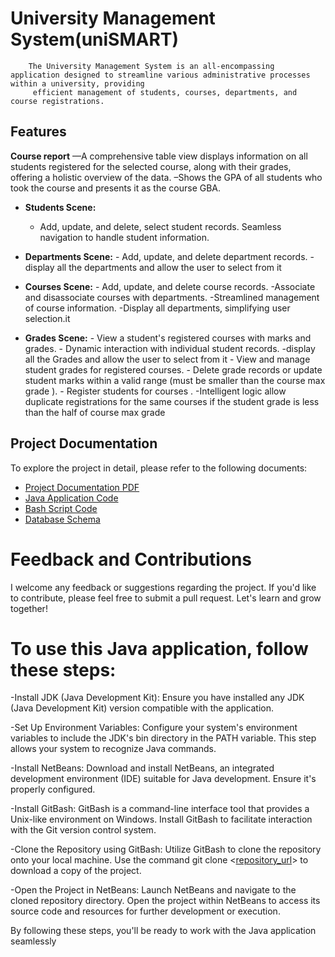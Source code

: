 # University Management System(uniSMART)

        The University Management System is an all-encompassing application designed to streamline various administrative processes within a university, providing 
         efficient management of students, courses, departments, and course registrations.

## Features

**Course report**
        —A comprehensive table view displays information on all students registered for the selected course, along with their grades, offering a holistic overview 
          of the data.
        –Shows the GPA of all students who took the course and presents it as the course GBA.

    
- **Students Scene:**
  - Add, update, and delete, select student records.
Seamless navigation to handle student information.

 - **Departments Scene:**
          - Add, update, and delete department records.
        -display all the departments and allow the user to select from it 
         

- **Courses Scene:**
          - Add, update, and delete course records.
        -Associate and disassociate courses with departments.
        -Streamlined management of course information.
        -Display all departments, simplifying user selection.it 


- **Grades Scene:**
       - View a student's registered courses with marks and grades.
       - Dynamic interaction with individual student records.
        -display all the Grades and allow the user to select from it
          - View and manage student grades for registered courses.
          - Delete grade records or update student marks within a valid range (must be smaller than the course max grade ).
          - Register students for courses .
         -Intelligent logic allow duplicate registrations for the same  courses if the student grade is less than the half of course max grade 

## Project Documentation
To explore the project in detail, please refer to the following documents:

- [Project Documentation PDF](https://github.com/malakSherif86/UniSmart/blob/main/Project%20Report.pdf)
- [Java Application Code](https://github.com/malakSherif86/UniSmart/tree/main/javaAPP/src/caseneww)
- [Bash Script Code](https://github.com/malakSherif86/UniSmart/tree/main/bash)
- [Database Schema](https://github.com/malakSherif86/UniSmart/blob/main/schemaScripts)

# Feedback and Contributions
I welcome any feedback or suggestions regarding the project. If you'd like to contribute, please feel free to submit a pull request. Let's learn and grow together!


# To use this Java application, follow these steps:
-Install JDK (Java Development Kit):
Ensure you have installed any JDK (Java Development Kit) version compatible with the application.

-Set Up Environment Variables:
Configure your system's environment variables to include the JDK's bin directory in the PATH variable. This step allows your system to recognize Java commands.

-Install NetBeans:
Download and install NetBeans, an integrated development environment (IDE) suitable for Java development. Ensure it's properly configured.

-Install GitBash:
GitBash is a command-line interface tool that provides a Unix-like environment on Windows. Install GitBash to facilitate interaction with the Git version control system.

-Clone the Repository using GitBash:
Utilize GitBash to clone the repository onto your local machine. Use the command git clone <[repository_url](https://github.com/malakSherif86/UniSmart.git)> to download a copy of the project.

-Open the Project in NetBeans:
Launch NetBeans and navigate to the cloned repository directory. Open the project within NetBeans to access its source code and resources for further development or execution.

By following these steps, you'll be ready to work with the Java application seamlessly
